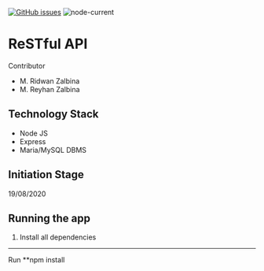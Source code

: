 <a href="https://github.com/ridwanzal/sample_mrz_api/issues"><img alt="GitHub issues" src="https://img.shields.io/github/issues/ridwanzal/sample_mrz_api"></a>
<img alt="node-current" src="https://img.shields.io/node/v/express">

# ReSTful API

Contributor
- M. Ridwan Zalbina
- M. Reyhan Zalbina

## Technology Stack
- Node JS
- Express
- Maria/MySQL DBMS

## Initiation Stage
19/08/2020

## Running the app
1. Install all dependencies
---
Run **npm install

